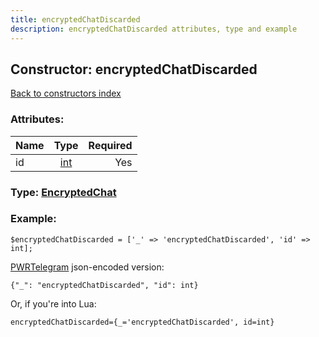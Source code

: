 ```yaml
---
title: encryptedChatDiscarded
description: encryptedChatDiscarded attributes, type and example
---
```

## Constructor: encryptedChatDiscarded  
[Back to constructors index](index.md)



### Attributes:

| Name     |    Type       | Required |
|----------|:-------------:|---------:|
|id|[int](../types/int.md) | Yes|



### Type: [EncryptedChat](../types/EncryptedChat.md)


### Example:

```
$encryptedChatDiscarded = ['_' => 'encryptedChatDiscarded', 'id' => int];
```  

[PWRTelegram](https://pwrtelegram.xyz) json-encoded version:

```
{"_": "encryptedChatDiscarded", "id": int}
```


Or, if you're into Lua:  


```
encryptedChatDiscarded={_='encryptedChatDiscarded', id=int}

```


